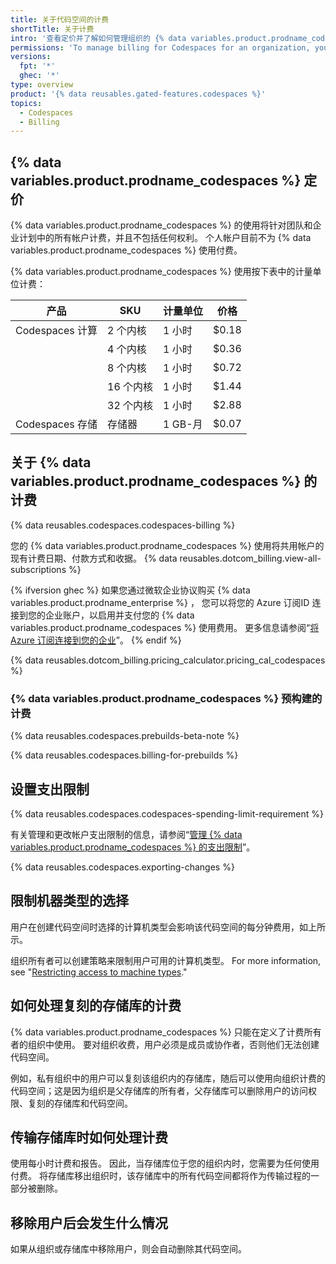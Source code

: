 ```yaml
---
title: 关于代码空间的计费
shortTitle: 关于计费
intro: '查看定价并了解如何管理组织的 {% data variables.product.prodname_codespaces %} 计费。'
permissions: 'To manage billing for Codespaces for an organization, you must be an organization owner or a billing manager.'
versions:
  fpt: '*'
  ghec: '*'
type: overview
product: '{% data reusables.gated-features.codespaces %}'
topics:
  - Codespaces
  - Billing
---
```


## {% data variables.product.prodname_codespaces %} 定价

{% data variables.product.prodname_codespaces %} 的使用将针对团队和企业计划中的所有帐户计费，并且不包括任何权利。 个人帐户目前不为 {% data variables.product.prodname_codespaces %} 使用付费。

{% data variables.product.prodname_codespaces %} 使用按下表中的计量单位计费：

| 产品            | SKU    | 计量单位   | 价格    |
| ------------- | ------ | ------ | ----- |
| Codespaces 计算 | 2 个内核  | 1 小时   | $0.18 |
|               | 4 个内核  | 1 小时   | $0.36 |
|               | 8 个内核  | 1 小时   | $0.72 |
|               | 16 个内核 | 1 小时   | $1.44 |
|               | 32 个内核 | 1 小时   | $2.88 |
| Codespaces 存储 | 存储器    | 1 GB-月 | $0.07 |

## 关于 {% data variables.product.prodname_codespaces %} 的计费

{% data reusables.codespaces.codespaces-billing %}

您的 {% data variables.product.prodname_codespaces %} 使用将共用帐户的现有计费日期、付款方式和收据。 {% data reusables.dotcom_billing.view-all-subscriptions %}

{% ifversion ghec %}
如果您通过微软企业协议购买 {% data variables.product.prodname_enterprise %} ， 您可以将您的 Azure 订阅ID 连接到您的企业账户，以启用并支付您的 {% data variables.product.prodname_codespaces %} 使用费用。 更多信息请参阅“[将 Azure 订阅连接到您的企业](/billing/managing-billing-for-your-github-account/connecting-an-azure-subscription-to-your-enterprise)”。
{% endif %}

{% data reusables.dotcom_billing.pricing_calculator.pricing_cal_codespaces %}

### {% data variables.product.prodname_codespaces %} 预构建的计费

{% data reusables.codespaces.prebuilds-beta-note %}

{% data reusables.codespaces.billing-for-prebuilds %}

## 设置支出限制

{% data reusables.codespaces.codespaces-spending-limit-requirement %}

有关管理和更改帐户支出限制的信息，请参阅“[管理 {% data variables.product.prodname_codespaces %} 的支出限制](/billing/managing-billing-for-github-codespaces/managing-spending-limits-for-codespaces)”。

{% data reusables.codespaces.exporting-changes %}

## 限制机器类型的选择

用户在创建代码空间时选择的计算机类型会影响该代码空间的每分钟费用，如上所示。

组织所有者可以创建策略来限制用户可用的计算机类型。 For more information, see "[Restricting access to machine types](/codespaces/managing-codespaces-for-your-organization/restricting-access-to-machine-types)."

## 如何处理复刻的存储库的计费

{% data variables.product.prodname_codespaces %} 只能在定义了计费所有者的组织中使用。 要对组织收费，用户必须是成员或协作者，否则他们无法创建代码空间。

例如，私有组织中的用户可以复刻该组织内的存储库，随后可以使用向组织计费的代码空间；这是因为组织是父存储库的所有者，父存储库可以删除用户的访问权限、复刻的存储库和代码空间。

## 传输存储库时如何处理计费

使用每小时计费和报告。 因此，当存储库位于您的组织内时，您需要为任何使用付费。 将存储库移出组织时，该存储库中的所有代码空间都将作为传输过程的一部分被删除。

## 移除用户后会发生什么情况

如果从组织或存储库中移除用户，则会自动删除其代码空间。 
